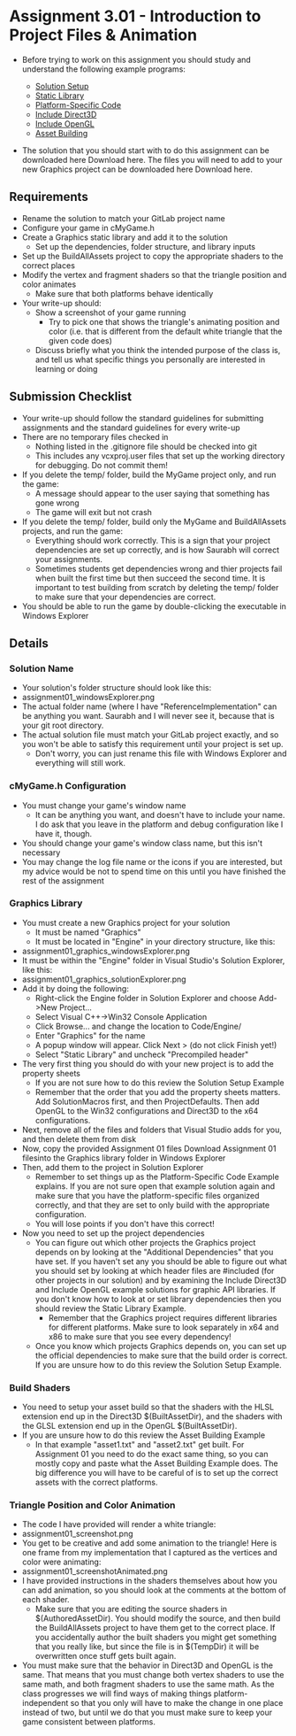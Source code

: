 # Assignment 3.01 - Introduction to Project Files & Animation

- Before trying to work on this assignment you should study and understand the following example programs:
  - [Solution Setup](./SolutionSetup.md)
  - [Static Library](./StaticLibrary.md)
  - [Platform-Specific Code](./PlatformSpecificCode.md)
  - [Include Direct3D](./IncludeDirect3D.md)
  - [Include OpenGL](./IncludeOpenGL.md)
  - [Asset Building](./AssetBuilding.md)

- The solution that you should start with to do this assignment can be downloaded here Download here. The files you will need to add to your new Graphics project can be downloaded here Download here.

## Requirements

- Rename the solution to match your GitLab project name
- Configure your game in cMyGame.h
- Create a Graphics static library and add it to the solution
  - Set up the dependencies, folder structure, and library inputs
- Set up the BuildAllAssets project to copy the appropriate shaders to the correct places
- Modify the vertex and fragment shaders so that the triangle position and color animates
  - Make sure that both platforms behave identically
- Your write-up should:
  - Show a screenshot of your game running
    - Try to pick one that shows the triangle's animating position and color (i.e. that is different from the default white triangle that the given code does)
  - Discuss briefly what you think the intended purpose of the class is, and tell us what specific things you personally are interested in learning or doing

## Submission Checklist

- Your write-up should follow the standard guidelines for submitting assignments and the standard guidelines for every write-up
- There are no temporary files checked in
  - Nothing listed in the .gitignore file should be checked into git
  - This includes any vcxproj.user files that set up the working directory for debugging. Do not commit them!
- If you delete the temp/ folder, build the MyGame project only, and run the game:
  - A message should appear to the user saying that something has gone wrong
  - The game will exit but not crash
- If you delete the temp/ folder, build only the MyGame and BuildAllAssets projects, and run the game:
  - Everything should work correctly. This is a sign that your project dependencies are set up correctly, and is how Saurabh will correct your assignments.
  - Sometimes students get dependencies wrong and thier projects fail when built the first time but then succeed the second time. It is important to test building from scratch by deleting the temp/ folder to make sure that your dependencies are correct.
- You should be able to run the game by double-clicking the executable in Windows Explorer

## Details

### Solution Name

- Your solution's folder structure should look like this:
- assignment01_windowsExplorer.png
- The actual folder name (where I have "ReferenceImplementation" can be anything you want. Saurabh and I will never see it, because that is your git root directory.
- The actual solution file must match your GitLab project exactly, and so you won't be able to satisfy this requirement until your project is set up.
  - Don't worry, you can just rename this file with Windows Explorer and everything will still work.

### cMyGame.h Configuration

- You must change your game's window name
  - It can be anything you want, and doesn't have to include your name. I do ask that you leave in the platform and debug configuration like I have it, though.
- You should change your game's window class name, but this isn't necessary
- You may change the log file name or the icons if you are interested, but my advice would be not to spend time on this until you have finished the rest of the assignment

### Graphics Library

- You must create a new Graphics project for your solution
  - It must be named "Graphics"
  - It must be located in "Engine" in your directory structure, like this:
- assignment01_graphics_windowsExplorer.png
- It must be within the "Engine" folder in Visual Studio's Solution Explorer, like this:
- assignment01_graphics_solutionExplorer.png
- Add it by doing the following:
  - Right-click the Engine folder in Solution Explorer and choose Add->New Project...
  - Select Visual C++->Win32 Console Application
  - Click Browse... and change the location to Code/Engine/
  - Enter "Graphics" for the name
  - A popup window will appear. Click Next > (do not click Finish yet!)
  - Select "Static Library" and uncheck "Precompiled header"
- The very first thing you should do with your new project is to add the property sheets
  - If you are not sure how to do this review the Solution Setup Example
  - Remember that the order that you add the property sheets matters. Add SolutionMacros first, and then ProjectDefaults. Then add OpenGL to the Win32 configurations and Direct3D to the x64 configurations.
- Next, remove all of the files and folders that Visual Studio adds for you, and then delete them from disk
- Now, copy the provided Assignment 01 files Download Assignment 01 filesinto the Graphics library folder in Windows Explorer
- Then, add them to the project in Solution Explorer
  - Remember to set things up as the Platform-Specific Code Example explains. If you are not sure open that example solution again and make sure that you have the platform-specific files organized correctly, and that they are set to only build with the appropriate configuration.
  - You will lose points if you don't have this correct!
- Now you need to set up the project dependencies
  - You can figure out which other projects the Graphics project depends on by looking at the "Additional Dependencies" that you have set. If you haven't set any you should be able to figure out what you should set by looking at which header files are #included (for other projects in our solution) and by examining the Include Direct3D and Include OpenGL example solutions for graphic API libraries. If you don't know how to look at or set library dependencies then you should review the Static Library Example.
    - Remember that the Graphics project requires different libraries for different platforms. Make sure to look separately in x64 and x86 to make sure that you see every dependency!
  - Once you know which projects Graphics depends on, you can set up the official dependencies to make sure that the build order is correct. If you are unsure how to do this review the Solution Setup Example.

### Build Shaders

- You need to setup your asset build so that the shaders with the HLSL extension end up in the Direct3D $(BuiltAssetDir), and the shaders with the GLSL extension end up in the OpenGL $(BuiltAssetDir).
- If you are unsure how to do this review the Asset Building Example
  - In that example "asset1.txt" and "asset2.txt" get built. For Assignment 01 you need to do the exact same thing, so you can mostly copy and paste what the Asset Building Example does. The big difference you will have to be careful of is to set up the correct assets with the correct platforms.

### Triangle Position and Color Animation

- The code I have provided will render a white triangle:
- assignment01_screenshot.png
- You get to be creative and add some animation to the triangle! Here is one frame from my implementation that I captured as the vertices and color were animating:
- assignment01_screenshotAnimated.png
- I have provided instructions in the shaders themselves about how you can add animation, so you should look at the comments at the bottom of each shader.
  - Make sure that you are editing the source shaders in $(AuthoredAssetDir). You should modify the source, and then build the BuildAllAssets project to have them get to the correct place. If you accidentally author the built shaders you might get something that you really like, but since the file is in $(TempDir) it will be overwritten once stuff gets built again.
- You must make sure that the behavior in Direct3D and OpenGL is the same. That means that you must change both vertex shaders to use the same math, and both fragment shaders to use the same math. As the class progresses we will find ways of making things platform-independent so that you only will have to make the change in one place instead of two, but until we do that you must make sure to keep your game consistent between platforms.[]()